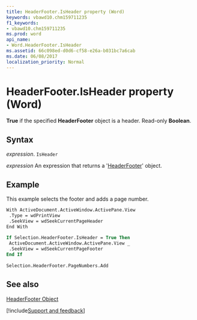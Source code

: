 ```yaml
---
title: HeaderFooter.IsHeader property (Word)
keywords: vbawd10.chm159711235
f1_keywords:
- vbawd10.chm159711235
ms.prod: word
api_name:
- Word.HeaderFooter.IsHeader
ms.assetid: 66c098ed-d0d6-cf58-e26a-b031bc7a6cab
ms.date: 06/08/2017
localization_priority: Normal
---
```



# HeaderFooter.IsHeader property (Word)

 **True** if the specified **HeaderFooter** object is a header. Read-only **Boolean**.


## Syntax

_expression_. `IsHeader`

 _expression_ An expression that returns a '[HeaderFooter](Word.HeaderFooter.md)' object.


## Example

This example selects the footer and adds a page number.


```vb
With ActiveDocument.ActiveWindow.ActivePane.View 
 .Type = wdPrintView 
 .SeekView = wdSeekCurrentPageHeader 
End With 
 
If Selection.HeaderFooter.IsHeader = True Then 
 ActiveDocument.ActiveWindow.ActivePane.View _ 
 .SeekView = wdSeekCurrentPageFooter 
End If 
 
Selection.HeaderFooter.PageNumbers.Add
```


## See also


[HeaderFooter Object](Word.HeaderFooter.md)

[!include[Support and feedback](~/includes/feedback-boilerplate.md)]